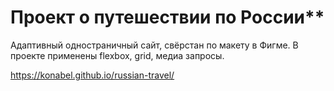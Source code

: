 # Проект о путешествии по России**
Адаптивный одностраничный сайт, свёрстан по макету в Фигме.
В проекте применены flexbox, grid, медиа запросы.

https://konabel.github.io/russian-travel/
